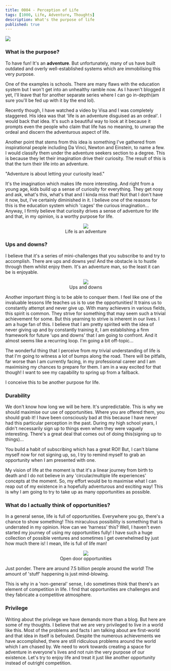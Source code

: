 ```yaml
---
title: 0004 - Perception of Life
tags: [1000, Life, Adventure, Thoughts]
description: What's the purpose of life
published: true
---
```


![](https://github.com/kvnandula04/kvnandula04.github.io/blob/master/assets/img/0004/Perception.jpg?raw=true)

### What is the purpose?

To have fun! It&#39;s an **adventure**. But unfortunately, many of us have built outdated and overly well-established systems which are immobilising this very purpose.

One of the examples is schools. There are many flaws with the education system but I won&#39;t get into an unhealthy ramble now. As I haven&#39;t blogged it yet, I&#39;ll leave that for another separate series where I can go in-depth(am sure you&#39;ll be fed up with it by the end lol).

Recently though, I have watched a video by Visa and I was completely staggered. His idea was that &#39;life is an adventure disguised as an ordeal&#39;. I would back that idea. It&#39;s such a beautiful way to look at it because it prompts even the people who claim that life has no meaning, to unwrap the ordeal and discern the adventurous aspect of life.

Another point that stems from this idea is something I&#39;ve gathered from inspirational people including Da Vinci, Newton and Einstein, to name a few. I would classify them under the adventure seekers section to a degree. This is because they let their imagination drive their curiosity. The result of this is that the turn their life into an adventure.

&quot;Adventure is about letting your curiosity lead.&quot;

It&#39;s the imagination which makes life more interesting. And right from a young age, kids build up a sense of curiosity for everything. They get nosy and ask, what&#39;s this, what&#39;s that and I kinda miss that! Not that I don&#39;t have it now, but, I&#39;ve certainly diminished in it. I believe one of the reasons for this is the education system which &#39;cages&#39; the curious imagination... Anyway, I firmly believe that curiosity drives a sense of adventure for life and that, in my opinion, is a worthy purpose for life.

<p align="center">
  <img src="https://github.com/kvnandula04/kvnandula04.github.io/blob/master/assets/img/0004/Life%20is%20an%20adventure.png?raw=true"><br>
  Life is an adventure
</p>

### Ups and downs?

I believe that it&#39;s a series of mini-challenges that you subscribe to and try to accomplish. There are ups and downs yes! And the obstacle is to hustle through them whilst enjoy them. It&#39;s an adventure man, so the least it can be is enjoyable.

<p align="center">
  <img src="https://github.com/kvnandula04/kvnandula04.github.io/blob/master/assets/img/0004/Ups%20and%20downs.jpg?raw=true"><br>
  Ups and downs
</p>

Another important thing is to be able to conquer them. I feel like one of the invaluable lessons life teaches us is to use the opportunities! It trains us to constantly attempt and never give up. With many achievers in various fields, this spirit is common. They strive for something that may seem such a trivial achievement for some. But this yearning to strive is inherent in our lives. I am a huge fan of this. I believe that I am pretty spirited with the idea of never giving up and by constantly training it, I am establishing a firm framework for future &#39;ups and downs&#39; that I am going to confront. And it almost seems like a recurring loop. I&#39;m going a bit off-topic...

The wonderful thing that I perceive from my trivial understanding of life is that I&#39;m going to witness a lot of bumps along the road. There will be pitfalls, far worse than I am currently facing, in my professional career and I am maximising my chances to prepare for them. I am in a way excited for that though! I want to see my capability to spring up from a fallback.

I conceive this to be another purpose for life.

### Durability

We don&#39;t know how long we will be here. It&#39;s unpredictable. This is why we should maximise our use of opportunities. Where you are offered them, you should grab it! I have been consciously bad at this because I have never had this particular perception in the past. During my high school years, I didn&#39;t necessarily sign up to things even when they were vaguely interesting. There&#39;s a great deal that comes out of doing this(signing up to things)...

You build a habit of subscribing which has a great ROI! But, I can&#39;t blame myself now for not signing up, so, I try to remind myself to grab an opportunity when I am presented with one.

My vision of life at the moment is that it&#39;s a linear journey from birth to death and I do not believe in any &#39;circular/multiple life experiences&#39; concepts at the moment. So, my effort would be to maximise what I can reap out of my existence in a hopefully adventurous and exciting way! This is why I am going to try to take up as many opportunities as possible.

### What do I actually think of opportunities?

In a general sense, life is full of opportunities. Everywhere you go, there&#39;s a chance to show something! This miraculous possibility is something that is underrated in my opinion. How can we &#39;harness&#39; this? Well, I haven&#39;t even started my journey of using my opportunities fully! I have such a huge collection of possible ventures and sometimes I get overwhelmed by just how much there is! I mean, life is full of life man!

<p align="center">
  <img src="https://github.com/kvnandula04/kvnandula04.github.io/blob/master/assets/img/0004/Open%20door%20opportunities.jpg?raw=true"><br>
  Open door opportunities
</p>

Just ponder. There are around 7.5 billion people around the world! The amount of &#39;stuff&#39; happening is just mind-blowing.

This is why in a &#39;non-general&#39; sense, I do sometimes think that there&#39;s an element of competition in life. I find that opportunities are challenges and they fabricate a competitive atmosphere.

### Privilege

Writing about the privilege we have demands more than a blog. But here are some of my thoughts. I believe that we are very privileged to live in a world like this. Most of the problems and facts I am talking about are first-world and that idea in itself is befouled. Despite the numerous achievements we have accomplished, there are still ridiculous problems around the world which I am chased by. We need to work towards creating a space for adventure in everyone&#39;s lives and not ruin the very purpose of our existence. Let&#39;s try to enjoy life and treat it just like another opportunity instead of outright competition.
